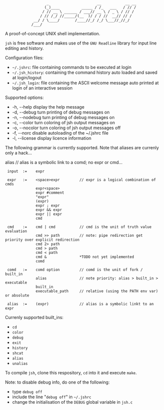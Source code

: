                        _                      __           __ __
                      (_)____          _____ / /_   ___   / // /
                     / // __ \ ______ / ___// __ \ / _ \ / // / 
                    / // /_/ //_____/(__  )/ / / //  __// // /  
                 __/ / \____/       /____//_/ /_/ \___//_//_/   
                /___/                                           


A proof-of-concept UNIX shell implementation.

`jsh` is free software and makes use of the `GNU Readline` library for input line editing and history.

Configuration files:
 * `~/.jshrc`: file containing commands to be executed at login
 * `~/.jsh_history`: containing the command history auto loaded and saved at login/logout
 * `~/.jsh_login`: file containing the ASCII welcome message auto printed at login of an interactive session

Supported options:
* -h, --help	display the help message
* -d, --debug	turn printing of debug messages on
* -n, --nodebug	turn printing of debug messages on
* -c, --color	turn coloring of jsh output messages on
* -o, --nocolor	turn coloring of jsh output messages off
* -f, --norc	disable autoloading of the ~/.jshrc file
* -l, --license	display licence information

The following grammar is currently supported. Note that aliases are currenly only a hack...

alias               // alias is a symbolic link to a comd; no expr or cmd...

```
 input  :=    expr

 expr   :=    <space>expr         // expr is a logical combination of cmds
              expr<space>
              expr #comment
              "expr"
              (expr)
              expr ; expr
              expr && expr
              expr || expr
              cmd

 cmd    :=    cmd | cmd           // cmd is the unit of truth value evaluation
              cmd >> path         // note: pipe redirection get priority over explicit redirection
              cmd 2> path
              cmd > path
              cmd < path
              cmd &               *TODO not yet implemented
              comd

 comd   :=    comd option         // comd is the unit of fork / built_in
              alias               // note priority: alias > built_in > executable
              built_in
              executable_path     // relative (using the PATH env var) or absolute

 alias  :=    (expr)              // alias is a symbolic linkt to an expr
```

Currenly supported built_ins:
* `cd`
* `color`
* `debug`
* `exit`
* `history`
* `shcat`
* `alias`
* `unalias`

To compile `jsh`, clone this respository, `cd` into it and execute `make`.

Note: to disable debug info, do one of the following:
 * type `debug off`
 * include the line "`debug off`" in `~/.jshrc`
 * change the initialisation of the `DEBUG` global variable in `jsh.c`
